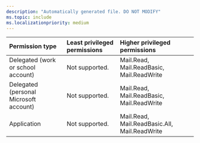 ```yaml
---
description: "Automatically generated file. DO NOT MODIFY"
ms.topic: include
ms.localizationpriority: medium
---
```


|Permission type|Least privileged permissions|Higher privileged permissions|
|:---|:---|:---|
|Delegated (work or school account)|Not supported.|Mail.Read, Mail.ReadBasic, Mail.ReadWrite|
|Delegated (personal Microsoft account)|Not supported.|Mail.Read, Mail.ReadBasic, Mail.ReadWrite|
|Application|Not supported.|Mail.Read, Mail.ReadBasic.All, Mail.ReadWrite|

